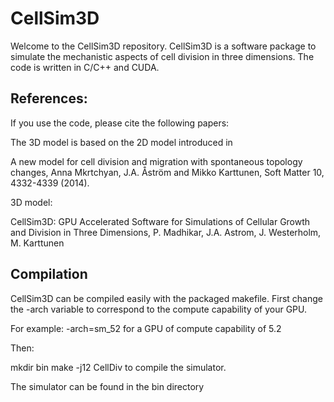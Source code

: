 # CellSim3D
Welcome to the CellSim3D repository. CellSim3D is a software package to simulate the mechanistic aspects of cell division in three dimensions. The code is written in C/C++ and CUDA. 

## References: 

If you use the code, please cite the following papers:

The 3D model is based on the 2D model introduced in

A new model for cell division and migration with spontaneous topology changes, Anna Mkrtchyan, J.A. Åström and Mikko Karttunen, Soft Matter 10, 4332-4339 (2014).

3D model:

CellSim3D: GPU Accelerated Software for Simulations of Cellular Growth and Division in Three Dimensions, 
P. Madhikar, J.A. Astrom, J. Westerholm, M. Karttunen

## Compilation
CellSim3D can be compiled easily with the packaged makefile. First
change the -arch variable to correspond to the compute capability of
your GPU.

For example: -arch=sm_52 for a GPU of compute capability of 5.2

Then:

mkdir bin
make -j12 CellDiv to compile the simulator.

The simulator can be found in the bin directory

